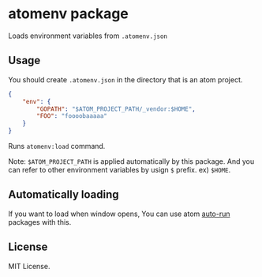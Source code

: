 # atomenv package

Loads environment variables from `.atomenv.json`

## Usage

You should create `.atomenv.json` in the directory that is an atom project.

```json
{
    "env": {
        "GOPATH": "$ATOM_PROJECT_PATH/_vendor:$HOME",
        "FOO": "foooobaaaaa"
    }
}
```

Runs `atomenv:load` command.

Note: `$ATOM_PROJECT_PATH` is applied automatically by this package. And you can refer to other environment variables by usign `$` prefix. ex) `$HOME`.

## Automatically loading

If you want to load when window opens, You can use atom [auto-run](https://atom.io/packages/auto-run) packages with this.

## License

MIT License.

